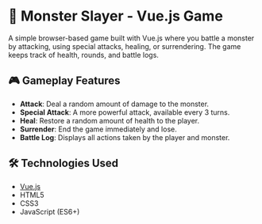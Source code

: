 # 🐉 Monster Slayer - Vue.js Game

A simple browser-based game built with Vue.js where you battle a monster by attacking, using special attacks, healing, or surrendering. The game keeps track of health, rounds, and battle logs.


## 🎮 Gameplay Features

- **Attack**: Deal a random amount of damage to the monster.
- **Special Attack**: A more powerful attack, available every 3 turns.
- **Heal**: Restore a random amount of health to the player.
- **Surrender**: End the game immediately and lose.
- **Battle Log**: Displays all actions taken by the player and monster.


## 🛠️ Technologies Used

- [Vue.js](https://vuejs.org/)
- HTML5
- CSS3
- JavaScript (ES6+)

